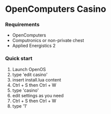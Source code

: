 # OpenComputers Casino


### Requirements
* OpenComputers
* Computronics or non-private chest
* Applied Energistics 2


### Quick start
1. Launch OpenOS
2. type 'edit casino'
3. insert install.lua content
4. Ctrl + S then Ctrl + W
5. type 'casino'
6. edit settings as you need
7. Ctrl + S then Ctrl + W
8. type '1'